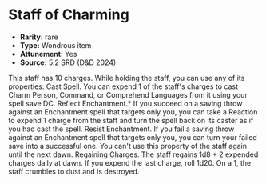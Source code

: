 
# Staff of Charming

* **Rarity:** rare
* **Type:** Wondrous item
* **Attunement:** Yes
* **Source:** 5.2 SRD (D&D 2024)


This staff has 10 charges. While holding the staff, you can use any of its properties: Cast Spell. You can expend 1 of the staff's charges to cast Charm Person, Command, or Comprehend Languages from it using your spell save DC. Reflect Enchantment.* If you succeed on a saving throw against an Enchantment spell that targets only you, you can take a Reaction to expend 1 charge from the staff and turn the spell back on its caster as if you had cast the spell. Resist Enchantment. If you fail a saving throw against an Enchantment spell that targets only you, you can turn your failed save into a successful one. You can't use this property of the staff again until the next dawn. Regaining Charges. The staff regains 1d8 + 2 expended charges daily at dawn. If you expend the last charge, roll 1d20. On a 1, the staff crumbles to dust and is destroyed.
